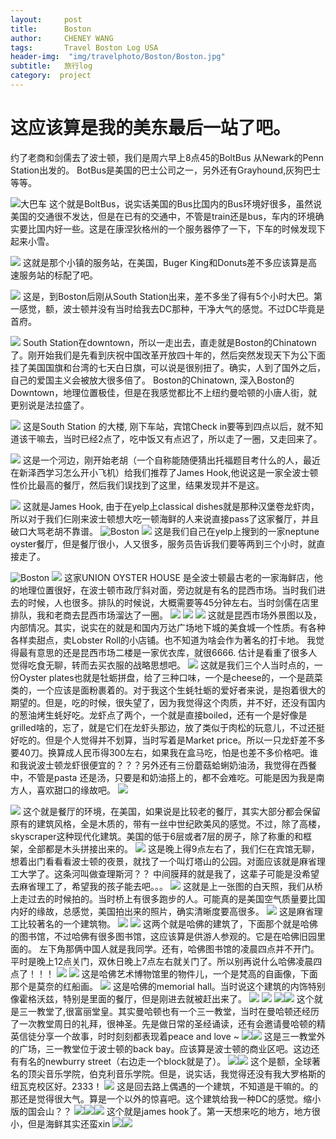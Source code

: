 ```yaml
---
layout:     post
title:      Boston
author:     CHENEY WANG
tags: 		Travel Boston Log USA
header-img:  "img/travelphoto/Boston/Boston.jpg"
subtitle:  	旅行log
category:  project
---
```

<!-- Start Writing Below in Markdown -->

# 这应该算是我的美东最后一站了吧。
约了老商和剑儒去了波士顿，我们是周六早上8点45的BoltBus 从Newark的Penn Station出发的。
BotBus是美国的巴士公司之一，另外还有Grayhound,灰狗巴士 等等。

![大巴车](/img/travelphoto/Boston/1.jpg)
这个就是BoltBus，说实话美国的Bus比国内的Bus环境好很多，虽然说美国的交通很不发达，但是在已有的交通中，不管是train还是bus，车内的环境确实要比国内好一些。这是在康涅狄格州的一个服务器停了一下，下车的时候发现下起来小雪。

![](/img/travelphoto/Boston/2.jpg)
这就是那个小镇的服务站，在美国，Buger King和Donuts差不多应该算是高速服务站的标配了吧。

![](/img/travelphoto/Boston/3.jpg?r=82)
这是，到Boston后刚从South Station出来，差不多坐了得有5个小时大巴。第一感觉，额，波士顿并没有当时给我去DC那种，干净大气的感觉。不过DC毕竟是首府。

![](/img/travelphoto/Boston/4.jpg)
South Station在downtown，所以一走出去，直走就是Boston的Chinatown了。刚开始我们是先看到庆祝中国改革开放四十年的，然后突然发现天下为公下面挂了美国国旗和台湾的七天白日旗，可以说是很别扭了。确实，人到了国外之后，自己的爱国主义会被放大很多倍了。
Boston的Chinatown, 深入Boston的Downtown，地理位置极佳，但是在我感觉都比不上纽约曼哈顿的小唐人街，就更别说是法拉盛了。

![](/img/travelphoto/Boston/5.jpg)
这是South Station 的大楼, 刚下车站，宾馆Check in要等到四点以后，就不知道该干嘛去，当时已经2点了，吃中饭又有点迟了，所以走了一圈，又走回来了。  

![](/img/travelphoto/Boston/6.jpg)
这是一个河边，刚开始老胡（一个自称能随便猜出托福题目考什么的人，最近在新泽西学习怎么开小飞机）给我们推荐了James Hook,他说这是一家全波士顿性价比最高的餐厅，然后我们误找到了这里，结果发现并不是这。

![](/img/travelphoto/Boston/7.jpg)
这就是James Hook, 由于在yelp上classical dishes就是那种汉堡卷龙虾肉，所以对于我们仨刚来波士顿想大吃一顿海鲜的人来说直接pass了这家餐厅，并且破口大骂老胡不靠谱。
![Boston](/img/travelphoto/Boston/9.jpg)
![](/img/travelphoto/Boston/8.jpg)
这是我们自己在yelp上搜到的一家neptune oyster餐厅，但是餐厅很小，人又很多，服务员告诉我们要等两到三个小时，就直接走了。

![Boston](/img/travelphoto/Boston/511542505216_.pic_hd.jpg)
![](/img/travelphoto/Boston/521542505218_.pic_hd.jpg)
这家UNION OYSTER HOUSE 是全波士顿最古老的一家海鲜店，他的地理位置很好，在波士顿市政厅斜对面，旁边就是有名的昆西市场。当时我们进去的时候，人也很多。排队的时候说，大概需要等45分钟左右。当时剑儒在店里排队，我和老商去昆西市场溜达了一圈。
![](/img/travelphoto/Boston/531542505220_.pic_hd.jpg)
![](/img/travelphoto/Boston/541542505221_.pic_hd.jpg)
![](/img/travelphoto/Boston/551542505223_.pic_hd.jpg)
这就是昆西市场外景图以及，内部情况。其实，说实在的就是和国内万达广场地下城的美食城一个性质。有各种各样卖甜点，卖Lobster Roll的小店铺。也不知道为啥会作为著名的打卡地。 我觉得最有意思的还是昆西市场二楼是一家优衣库，就很6666. 估计是看重了很多人觉得吃食无聊，转而去买衣服的战略思想吧。
![](/img/travelphoto/Boston/561542505225_.pic_hd.jpg)
这就是我们三个人当时点的，一份Oyster plates也就是牡蛎拼盘，给了三种口味，一个是cheese的，一个是蔬菜类的，一个应该是面粉裹着的。对于我这个生蚝牡蛎的爱好者来说，是抱着很大的期望的。但是，吃的时候，很失望了，因为我觉得这个肉质，并不好，还没有国内的葱油烤生蚝好吃。龙虾点了两个，一个就是直接boiled，还有一个是好像是grilled啥的，忘了，就是它们在龙虾头那边，放了类似于肉松的玩意儿，不过还挺好吃的。但是个人觉得并不划算，当时写着是Market price。所以一只龙虾差不多要40刀。换算成人民币得300左右，如果我在盒马吃，怕是也差不多价格吧。谁和我说波士顿龙虾很便宜的？？？另外还有三份蘑菇蛤蜊奶油汤，我觉得在西餐中，不管是pasta 还是汤，只要是和奶油搭上的，都不会难吃。可能是因为我是南方人，喜欢甜口的缘故吧。
![](/img/travelphoto/Boston/571542505230_.pic_hd.jpg)

![](/img/travelphoto/Boston/581542505232_.pic_hd.jpg)
这个就是餐厅的环境，在美国，如果说是比较老的餐厅，其实大部分都会保留原有的建筑风格，全是木质的，带有一丝中世纪欧美风的感觉。不过，除了高楼，skyscraper这种现代化建筑。美国的低于6层或者7层的房子，除了称重的和框架，全部都是木头拼接出来的。
![](/img/travelphoto/Boston/591542505233_.pic_hd.jpg)
这是晚上得9点左右了，我们仨在宾馆无聊，想着出门看看看波士顿的夜景，就找了一个叫灯塔山的公园。对面应该就是麻省理工大学了。这条河叫做查理斯河？？ 中间膜拜的就是我了，这辈子可能是没希望去麻省理工了，希望我的孩子能去吧。。。
![](/img/travelphoto/Boston/601542505247_.pic_hd.jpg)
这就是上一张图的白天照，我们从桥上走过去的时候拍的。当时桥上有很多跑步的人。可能真的是美国空气质量要比国内好的缘故，总感觉，美国拍出来的照片，确实清晰度要高很多。
![](/img/travelphoto/Boston/611542505248_.pic_hd.jpg)
这是麻省理工比较著名的一个建筑物。
![](/img/travelphoto/Boston/621542505252_.pic_hd.jpg)
![](/img/travelphoto/Boston/631542505253_.pic_hd.jpg)
这两个就是哈佛的建筑了，下面那个就是哈佛的图书馆，不过哈佛有很多图书馆，这应该算是供游人参观的。它是在哈佛旧园里面的。 左下角那俩中国人就是我同学。还有，哈佛图书馆的凌晨四点并不开门。平时是晚上12点关门，双休日晚上7点左右就关门了。所以别再说什么哈佛凌晨四点了！！！
![](/img/travelphoto/Boston/641542505254_.pic_hd.jpg)
![](/img/travelphoto/Boston/651542505256_.pic_hd.jpg)
这是哈佛艺术博物馆里的物件儿，一个是梵高的自画像，下面那个是莫奈的红船画。
![](/img/travelphoto/Boston/671542505260_.pic_hd.jpg)
这是哈佛的memorial hall。当时说这个建筑的内饰特别像霍格沃兹，特别是里面的餐厅，但是刚进去就被赶出来了。
![](/img/travelphoto/Boston/731542505293_.pic_hd.jpg)
![](/img/travelphoto/Boston/691542505287_.pic_hd.jpg)
![](/img/travelphoto/Boston/701542505288_.pic_hd.jpg)![](/img/travelphoto/Boston/711542505290_.pic_hd.jpg)
这个就是三一教堂了,很富丽堂皇。其实曼哈顿也有一个三一教堂，当时在曼哈顿还经历了一次教堂周日的礼拜，很神圣。先是做日常的圣经诵读，还有会邀请曼哈顿的精英信徒分享一个故事，时时刻刻都表现着peace and love ~
![](/img/travelphoto/Boston/721542505292_.pic_hd.jpg)![](/img/travelphoto/Boston/741542505295_.pic_hd.jpg)
这是三一教堂外的广场，三一教堂位于波士顿的back bay。应该算是波士顿的商业区吧。这边还有有名的newburry street（右边走一个block就是了）。
![](/img/travelphoto/Boston/751542505296_.pic_hd.jpg)![](/img/travelphoto/Boston/761542505298_.pic_hd.jpg)
这个是额，全球著名的顶尖音乐学院，伯克利音乐学院。但是，说实话，我觉得还没有我大罗格斯的纽瓦克校区好。2333！
![](/img/travelphoto/Boston/771542505300_.pic_hd.jpg)
这是回去路上偶遇的一个建筑，不知道是干嘛的。的那还是觉得很大气。算是一个以外的惊喜吧。这个建筑给我一种DC的感觉。缩小版的国会山？？
![](/img/travelphoto/Boston/781542505303_.pic_hd.jpg)![](/img/travelphoto/Boston/791542505306_.pic_hd.jpg)![](/img/travelphoto/Boston/801542505307_.pic_hd.jpg)
这个就是james hook了。第一天想来吃的地方，地方很小，但是海鲜其实还蛮xin
![](/img/travelphoto/Boston/811542505311_.pic_hd.jpg)![](/img/travelphoto/Boston/821542505312_.pic_hd.jpg)



